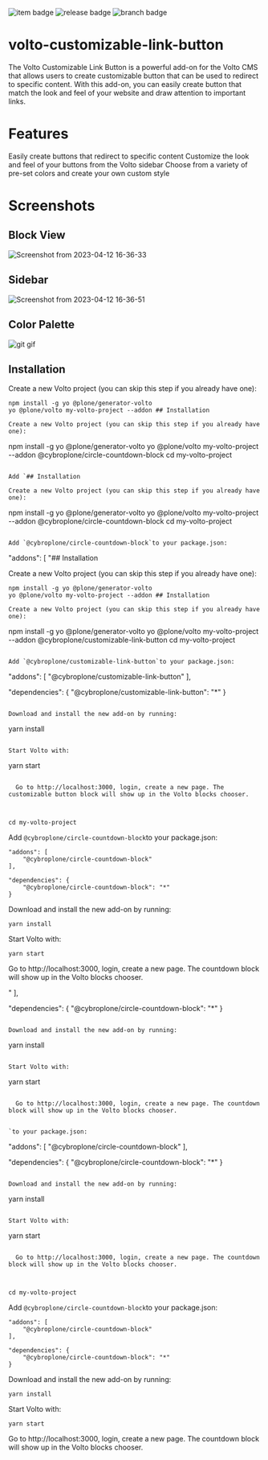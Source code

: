 
![item badge](https://badgen.net/pypi/license/pip) 
![release badge](https://badgen.net/badge/Release/v1.0.0/blue) 
![branch badge](https://badgen.net/badge/main/passing/green)


# volto-customizable-link-button

The Volto Customizable Link Button is a powerful add-on for the Volto CMS that allows users to create  customizable button that can be used to redirect to specific content. With this add-on, you can easily create button that match the look and feel of your website and draw attention to important links.

# Features

Easily create buttons that redirect to specific content
Customize the look and feel of your buttons from the Volto sidebar
Choose from a variety of pre-set colors and create your own custom style

# Screenshots

## Block View

![Screenshot from 2023-04-12 16-36-33](https://user-images.githubusercontent.com/129945593/231439822-f01f4235-88b0-4994-a191-f4f4e63bf9d0.png)

## Sidebar

![Screenshot from 2023-04-12 16-36-51](https://user-images.githubusercontent.com/129945593/231440057-6356e044-a253-43f0-b4da-d3234e84b1b0.png)

## Color Palette

![git gif](https://user-images.githubusercontent.com/129945593/231533530-9c67f9d9-c56b-4a77-88bf-eff11056e407.gif)


## Installation

Create a new Volto project (you can skip this step if you already have one):

```
npm install -g yo @plone/generator-volto
yo @plone/volto my-volto-project --addon ## Installation

Create a new Volto project (you can skip this step if you already have one):

```
npm install -g yo @plone/generator-volto
yo @plone/volto my-volto-project --addon @cybroplone/circle-countdown-block
cd my-volto-project
```

Add `## Installation

Create a new Volto project (you can skip this step if you already have one):

```
npm install -g yo @plone/generator-volto
yo @plone/volto my-volto-project --addon @cybroplone/circle-countdown-block
cd my-volto-project
```

Add `@cybroplone/circle-countdown-block`to your package.json:

```
"addons": [
    "## Installation

Create a new Volto project (you can skip this step if you already have one):

```
npm install -g yo @plone/generator-volto
yo @plone/volto my-volto-project --addon ## Installation

Create a new Volto project (you can skip this step if you already have one):

```
npm install -g yo @plone/generator-volto
yo @plone/volto my-volto-project --addon @cybroplone/customizable-link-button
cd my-volto-project
```

Add `@cybroplone/customizable-link-button`to your package.json:

```
"addons": [
    "@cybroplone/customizable-link-button"
],

"dependencies": {
    "@cybroplone/customizable-link-button": "*"
}
```

Download and install the new add-on by running:

```
yarn install
```

Start Volto with:

```
yarn start
```

  Go to http://localhost:3000, login, create a new page. The customizable button block will show up in the Volto blocks chooser.



cd my-volto-project
```

Add `@cybroplone/circle-countdown-block`to your package.json:

```
"addons": [
    "@cybroplone/circle-countdown-block"
],

"dependencies": {
    "@cybroplone/circle-countdown-block": "*"
}
```

Download and install the new add-on by running:

```
yarn install
```

Start Volto with:

```
yarn start
```

  Go to http://localhost:3000, login, create a new page. The countdown block will show up in the Volto blocks chooser.


"
],

"dependencies": {
    "@cybroplone/circle-countdown-block": "*"
}
```

Download and install the new add-on by running:

```
yarn install
```

Start Volto with:

```
yarn start
```

  Go to http://localhost:3000, login, create a new page. The countdown block will show up in the Volto blocks chooser.


`to your package.json:

```
"addons": [
    "@cybroplone/circle-countdown-block"
],

"dependencies": {
    "@cybroplone/circle-countdown-block": "*"
}
```

Download and install the new add-on by running:

```
yarn install
```

Start Volto with:

```
yarn start
```

  Go to http://localhost:3000, login, create a new page. The countdown block will show up in the Volto blocks chooser.



cd my-volto-project
```

Add `@cybroplone/circle-countdown-block`to your package.json:

```
"addons": [
    "@cybroplone/circle-countdown-block"
],

"dependencies": {
    "@cybroplone/circle-countdown-block": "*"
}
```

Download and install the new add-on by running:

```
yarn install
```

Start Volto with:

```
yarn start
```

  Go to http://localhost:3000, login, create a new page. The countdown block will show up in the Volto blocks chooser.



